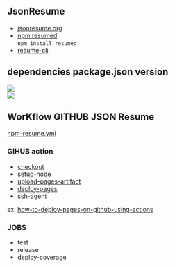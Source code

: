 ## JsonResume
- [jsonresume.org](https://jsonresume.org)
- [npm resumed](https://www.npmjs.com/package/resumed)  
  `npm install resumed`
- [resume-cli](https://www.npmjs.com/package/resume-cli)

## dependencies package.json version

[![](https://img.shields.io/github/v/release/rbardini/resumed?label=rbardini/resumed
)](https://github.com/rbardini/resumed)  
[![](https://img.shields.io/github/package-json/v/marmits/jsonresume-theme-stackoverflowmar?label=jsonresume-theme-stackoverflowmar
)](https://github.com/marmits/jsonresume-theme-stackoverflowmar)

## WorKflow GITHUB JSON Resume
[npm-resume.yml](https://github.com/marmits/cv/blob/main/.github/workflows/npm-resume.yml)

### GIHUB action

- [checkout](https://github.com/actions/checkout)
- [setup-node](https://github.com/actions/setup-node)
- [upload-pages-artifact](https://github.com/actions/upload-pages-artifact)
- [deploy-pages](https://github.com/actions/deploy-pages)
- [ssh-agent](https://github.com/webfactory/ssh-agent)

ex: [how-to-deploy-pages-on-github-using-actions](https://medium.com/@mpaternostro/how-to-deploy-pages-on-github-using-actions-a9281d03b345)

### JOBS
- test
- release
- deploy-coverage

